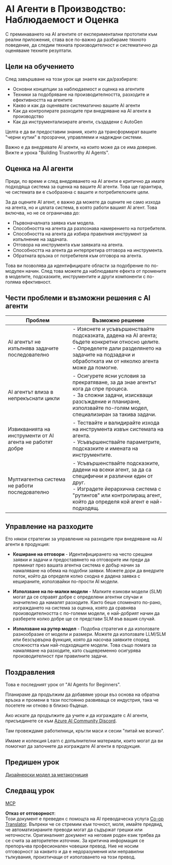 <!--
CO_OP_TRANSLATOR_METADATA:
{
  "original_hash": "1ad5de6a6388d02c145a92dd04358bab",
  "translation_date": "2025-07-12T13:42:15+00:00",
  "source_file": "10-ai-agents-production/README.md",
  "language_code": "bg"
}
-->
# AI Агенти в Производство: Наблюдаемост и Оценка

С преминаването на AI агентите от експериментални прототипи към реални приложения, става все по-важно да разбираме тяхното поведение, да следим тяхната производителност и систематично да оценяваме техните резултати.

## Цели на обучението

След завършване на този урок ще знаете как да/разбирате:
- Основни концепции за наблюдаемост и оценка на агентите
- Техники за подобряване на производителността, разходите и ефективността на агентите
- Какво и как да оценявате систематично вашите AI агенти
- Как да контролирате разходите при внедряване на AI агенти в производство
- Как да инструментализирате агенти, създадени с AutoGen

Целта е да ви предоставим знания, които да трансформират вашите "черни кутии" в прозрачни, управляеми и надеждни системи.

Важно е да внедрявате AI агенти, на които може да се има доверие. Вижте и урока "Building Trustworthy AI Agents".

## Оценка на AI агенти

Преди, по време и след внедряването на AI агенти е критично да имате подходяща система за оценка на вашите AI агенти. Това ще гарантира, че системата ви е съобразена с вашите и потребителските цели.

За да оцените AI агент, е важно да можете да оцените не само изхода на агента, но и цялата система, в която работи вашият AI агент. Това включва, но не се ограничава до:

- Първоначалната заявка към модела.
- Способността на агента да разпознава намерението на потребителя.
- Способността на агента да избира правилния инструмент за изпълнение на задачата.
- Отговора на инструмента към заявката на агента.
- Способността на агента да интерпретира отговора на инструмента.
- Обратната връзка от потребителя към отговора на агента.

Това ви позволява да идентифицирате области за подобрение по по-модулен начин. След това можете да наблюдавате ефекта от промените в моделите, подсказките, инструментите и други компоненти с по-голяма ефективност.

## Чести проблеми и възможни решения с AI агенти

| **Проблем**                                    | **Възможно решение**                                                                                                                                                                                                       |
| ---------------------------------------------- | -------------------------------------------------------------------------------------------------------------------------------------------------------------------------------------------------------------------------- |
| AI агентът не изпълнява задачите последователно | - Изяснете и усъвършенствайте подсказката, дадена на AI агента; бъдете конкретни относно целите.<br>- Определете дали разделянето на задачите на подзадачи и обработката им от няколко агента може да помогне.               |
| AI агентът влиза в непрекъснати цикли          | - Осигурете ясни условия за прекратяване, за да знае агентът кога да спре процеса.<br>- За сложни задачи, изискващи разсъждение и планиране, използвайте по-голям модел, специализиран за такива задачи.                      |
| Извикванията на инструменти от AI агента не работят добре | - Тествайте и валидирайте изхода на инструмента извън системата на агента.<br>- Усъвършенствайте параметрите, подсказките и имената на инструментите.                                                                        |
| Мултиагентна система не работи последователно | - Усъвършенствайте подсказките, дадени на всеки агент, за да са специфични и различни един от друг.<br>- Изградете йерархична система с "рутингов" или контролиращ агент, който да определя кой агент е най-подходящ.          |

## Управление на разходите

Ето някои стратегии за управление на разходите при внедряване на AI агенти в продукция:

- **Кеширане на отговори** - Идентифицирането на често срещани заявки и задачи и предоставянето на отговорите им преди да преминат през вашата агентна система е добър начин за намаляване на обема на подобни заявки. Можете дори да внедрите поток, който да определя колко сходна е дадена заявка с кешираните, използвайки по-прости AI модели.

- **Използване на по-малки модели** - Малките езикови модели (SLM) могат да се справят добре с определени агентни случаи и значително да намалят разходите. Както беше споменато по-рано, изграждането на система за оценка, която да сравнява производителността с по-големи модели, е най-добрият начин да разберете колко добре ще се представи SLM във вашия случай.

- **Използване на рутер модел** - Подобна стратегия е да използвате разнообразие от модели и размери. Можете да използвате LLM/SLM или безсървърна функция, която да насочва заявките според сложността към най-подходящите модели. Това също помага за намаляване на разходите, като същевременно осигурява производителност при правилните задачи.

## Поздравления

Това е последният урок от "AI Agents for Beginners".

Планираме да продължим да добавяме уроци въз основа на обратна връзка и промени в тази постоянно развиваща се индустрия, така че посетете ни отново в близко бъдеще.

Ако искате да продължите да учите и да изграждате с AI агенти, присъединете се към <a href="https://discord.gg/kzRShWzttr" target="_blank">Azure AI Community Discord</a>.

Там провеждаме работилници, кръгли маси и сесии "питай ме всичко".

Имаме и колекция Learn с допълнителни материали, които могат да ви помогнат да започнете да изграждате AI агенти в продукция.

## Предишен урок

[Дизайнерски модел за метакогниция](../09-metacognition/README.md)

## Следващ урок

[MCP](../11-mcp/README.md)

**Отказ от отговорност**:  
Този документ е преведен с помощта на AI преводаческа услуга [Co-op Translator](https://github.com/Azure/co-op-translator). Въпреки че се стремим към точност, моля, имайте предвид, че автоматизираните преводи могат да съдържат грешки или неточности. Оригиналният документ на неговия роден език трябва да се счита за авторитетен източник. За критична информация се препоръчва професионален човешки превод. Ние не носим отговорност за каквито и да е недоразумения или неправилни тълкувания, произтичащи от използването на този превод.